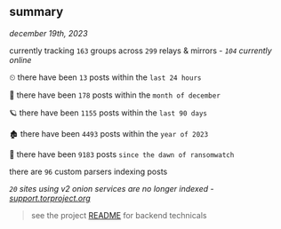 
## summary
_december 19th, 2023_

currently tracking `163` groups across `299` relays & mirrors - _`104` currently online_

⏲ there have been `13` posts within the `last 24 hours`

🦈 there have been `178` posts within the `month of december`

🪐 there have been `1155` posts within the `last 90 days`

🏚 there have been `4493` posts within the `year of 2023`

🦕 there have been `9183` posts `since the dawn of ransomwatch`

there are `96` custom parsers indexing posts

_`20` sites using v2 onion services are no longer indexed - [support.torproject.org](https://support.torproject.org/onionservices/v2-deprecation/)_

> see the project [README](https://github.com/joshhighet/ransomwatch#ransomwatch--) for backend technicals
